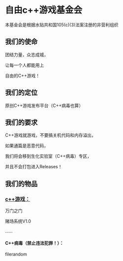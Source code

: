 # 自由c++游戏基金会

本基金会是根据水贴共和国105(c)(3)法案注册的非营利组织

## 我们的使命

团结力量，众志成城，

让每一个人都能用上

自由的C++游戏！

## 我们的定位

原创C++游戏发布平台（C++病毒也算）

## 我们的要求

C++游戏就游戏，不要搞关机代码和内存溢出，

如果通篇是恶意代码，

我们将会移到生化实验室（C++病毒）专区，

并且不会打包进入Releases！

## 我们的物品

### [c++游戏：](https://github.com/freedomcppgame/freedomcppgame.github.io/tree/master/src)

万门之门

赌场系统V1.0

……

#### C++病毒（禁止违法犯罪！）：

filerandom
